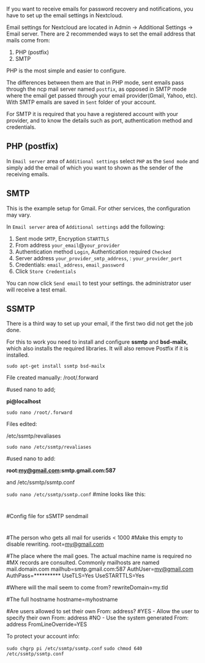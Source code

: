 If you want to receive emails for password recovery and notifications, you have to set up the email settings in Nextcloud.

Email settings for Nextcloud are located in Admin -> Additional Settings -> Email server. There are 2 recommended ways to set the email address that mails come from:

1. PHP (postfix)
2. SMTP

PHP is the most simple and easier to configure.

The differences between them are that in PHP mode, sent emails pass through the ncp mail server named `postfix`, as opposed in SMTP mode where the email get passed through your email provider(Gmail, Yahoo, etc). With SMTP emails are saved in `Sent` folder of your account. 

For SMTP it is required that you have a registered account with your provider, and to know the details such as port, authentication method and credentials.

## PHP (postfix)

In `Email server` area of `Additional settings` select `PHP` as the `Send mode` and simply add the email of which you want to shown as the sender of the receiving emails.

## SMTP

This is the example setup for Gmail. For other services, the configuration may vary.

In `Email server` area of `Additional settings` add the following:

1. Sent mode `SMTP`, Encryption `STARTTLS`
2. From address `your_email`@`your_provider`
3. Authentication method `Login`, Authentication required `Checked`
4. Server address `your_provider_smtp_address`, : `your_provider_port`
5. Credentials: `email_address`, `email_password`
6. Click `Store Credentials`

You can now click `Send email` to test your settings. the administrator user will receive a test email.

## SSMTP

There is a third way to set up your email, if the first two did not get the job done.

For this to work you need to install and configure **ssmtp** and **bsd-mailx**, which also installs the required libraries. It will also remove Postfix if it is installed.
 
`sudo apt-get install ssmtp bsd-mailx`
 
File created manually:
/root/.forward  
 
#used nano to add; 

**pi@localhost**

`sudo nano /root/.forward`

Files edited:

/etc/ssmtp/revaliases

`sudo nano /etc/ssmtp/revaliases`

#used nano to add: 

**root:my@gmail.com:smtp.gmail.com:587**

and
/etc/ssmtp/ssmtp.conf

`sudo nano /etc/ssmtp/ssmtp.conf`
#mine looks like this:
#
#Config file for sSMTP sendmail
#
#The person who gets all mail for userids < 1000
#Make this empty to disable rewriting.
root=my@gmail.com

#The place where the mail goes. The actual machine name is required no
#MX records are consulted. Commonly mailhosts are named mail.domain.com
mailhub=smtp.gmail.com:587
AuthUser=my@gmail.com
AuthPass=**********
UseTLS=Yes
UseSTARTTLS=Yes


#Where will the mail seem to come from?
rewriteDomain=my.tld

#The full hostname
hostname=myhostname

#Are users allowed to set their own From: address?
#YES - Allow the user to specify their own From: address
#NO - Use the system generated From: address
FromLineOverride=YES

To protect your account info:

`sudo chgrp pi /etc/ssmtp/ssmtp.conf`
`sudo chmod 640 /etc/ssmtp/ssmtp.conf`
